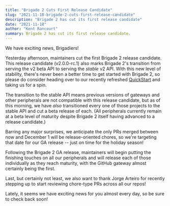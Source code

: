 ```yaml
---
title: "Brigade 2 Cuts First Release Candidate"
slug: "2021-11-18-brigade-2-cuts-first-release-candidate"
description: "Brigade 2 has cut its first release candidate"
date: "2021-11-18"
author: "Kent Rancourt"
summary: Brigade 2 has cut its first release candidate.
---
```


We have exciting news, Brigadiers!

Yesterday afternoon, maintainers cut the first Brigade 2 release candidate. This release candidate (v2.0.0-rc.1) also marks Brigade 2's transition from serving the v2 beta API to serving the _stable_ v2 API. With this new level of stability, there's never been a better time to get started with Brigade 2, so please do consider heading over to our recently refreshed [QuickStart](https://v2--brigade-docs.netlify.app/intro/quickstart/) and taking us for a spin.

The transition to the stable API means previous versions of gateways and other peripherals are not compatible with this release candidate, but as of this morning, we have _also_ transitioned every one of those projects to the stable API and cut a beta release of each. (All peripherals currently remain at a beta level of maturity despite Brigade 2 itself having advanced to a release candidate.)

Barring any major surprises, we anticipate the only PRs merged between now and December 1 will be release-oriented chores, so we're targeting that date for our GA release -- just on time for the holiday season!

Following the Brigade 2 GA release, maintainers will begin putting the finishing touches on all our peripherals and will release each of those individually as they reach maturity, with the GitHub gateway almost certainly being the first.

Last, but certainly not least, we also want to thank Jorge Arteiro for recently stepping up to start reviewing chore-type PRs across all our repos!

Lately, it seems we have exciting news for you almost every day, so be sure to check back soon!

